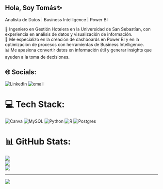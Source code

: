 ## Hola, Soy Tomás✨
Analista de Datos | Business Intelligence | Power BI <br/>

🧠 Ingeniero en Gestión Hotelera en la Universidad de San Sebastían, con experiencia en análisis de datos y visualización de información. <br/>
🧮 Me especializo en la creación de dashboards en Power BI y en la optimización de procesos con herramientas de Business Intelligence. <br/>
📊 Me apasiona convertir datos en información útil y generar insights que ayuden a la toma de decisiones.


## 🌐 Socials:
[![LinkedIn](https://img.shields.io/badge/LinkedIn-%230077B5.svg?logo=linkedin&logoColor=white)](https://linkedin.com/in/www.linkedin.com/in/jose-tomas-gonzalez-sone) [![email](https://img.shields.io/badge/Email-D14836?logo=gmail&logoColor=white)](mailto:sonegonzalez@yahoo.com) 

# 💻 Tech Stack:
![Canva](https://img.shields.io/badge/Canva-%2300C4CC.svg?style=for-the-badge&logo=Canva&logoColor=white) ![MySQL](https://img.shields.io/badge/mysql-4479A1.svg?style=for-the-badge&logo=mysql&logoColor=white) ![Python](https://img.shields.io/badge/python-3670A0?style=for-the-badge&logo=python&logoColor=ffdd54) ![R](https://img.shields.io/badge/r-%23276DC3.svg?style=for-the-badge&logo=r&logoColor=white) ![Postgres](https://img.shields.io/badge/postgres-%23316192.svg?style=for-the-badge&logo=postgresql&logoColor=white)
# 📊 GitHub Stats:
![](https://github-readme-stats.vercel.app/api?username=soygonguita&theme=tokyonight&hide_border=true&include_all_commits=false&count_private=false)<br/>
![](https://nirzak-streak-stats.vercel.app/?user=soygonguita&theme=tokyonight&hide_border=true)<br/>
![](https://github-readme-stats.vercel.app/api/top-langs/?username=soygonguita&theme=tokyonight&hide_border=true&include_all_commits=false&count_private=false&layout=compact)

---
[![](https://visitcount.itsvg.in/api?id=soygonguita&icon=0&color=0)](https://visitcount.itsvg.in)

<!-- Proudly created with GPRM ( https://gprm.itsvg.in ) -->
